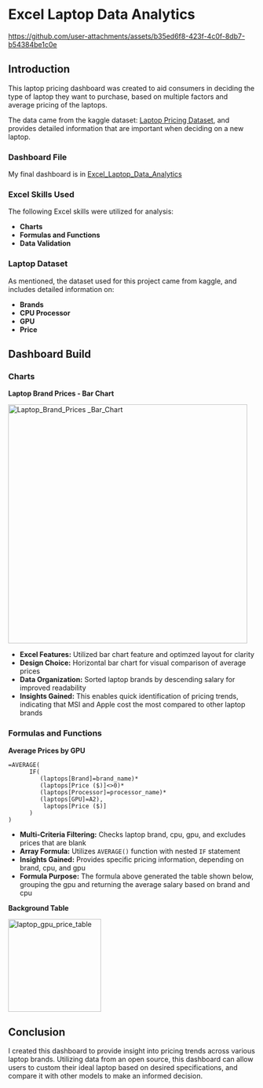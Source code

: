 # Excel Laptop Data Analytics

https://github.com/user-attachments/assets/b35ed6f8-423f-4c0f-8db7-b54384be1c0e

## Introduction
This laptop pricing dashboard was created to aid consumers in deciding the type of laptop they want to purchase, based on multiple factors and average pricing of the laptops.

The data came from the kaggle dataset: [Laptop Pricing Dataset](https://www.kaggle.com/datasets/asinow/laptop-price-dataset), and provides detailed information that are important when deciding on a new laptop.

### Dashboard File

My final dashboard is in [Excel_Laptop_Data_Analytics](Excel_Laptop_Data_Analytics)  

### Excel Skills Used

The following Excel skills were utilized for analysis:

- **Charts**
- **Formulas and Functions**
- **Data Validation**

### Laptop Dataset

As mentioned, the dataset used for this project came from kaggle, and includes detailed information on:

- **Brands**
- **CPU Processor**
- **GPU**
- **Price**

## Dashboard Build

### Charts  

**Laptop Brand Prices - Bar Chart** 

<img width="487" alt="Laptop_Brand_Prices _Bar_Chart" src="https://github.com/user-attachments/assets/7cde4c21-c31b-45f2-b1b7-075535dd47cd" />

- **Excel Features:** Utilized bar chart feature and optimzed layout for clarity
- **Design Choice:** Horizontal bar chart for visual comparison of average prices
- **Data Organization:** Sorted laptop brands by descending salary for improved readability
- **Insights Gained:** This enables quick identification of pricing trends, indicating that MSI and Apple cost the most compared to other laptop brands

### Formulas and Functions

**Average Prices by GPU**

```excel
=AVERAGE(
      IF(
         (laptops[Brand]=brand_name)*
         (laptops[Price ($)]<>0)*
         (laptops[Processor]=processor_name)*
         (laptops[GPU]=A2),
          laptops[Price ($)]
      )
)
```
- **Multi-Criteria Filtering:** Checks laptop brand, cpu, gpu, and excludes prices that are blank
- **Array Formula:** Utilizes ```AVERAGE()``` function with nested ```IF``` statement
- **Insights Gained:** Provides specific pricing information, depending on brand, cpu, and gpu
- **Formula Purpose:** The formula above generated the table shown below, grouping the gpu and returning the average salary based on brand and cpu

**Background Table**  

<img width="189" alt="laptop_gpu_price_table" src="https://github.com/user-attachments/assets/57bd7b96-0a07-4a00-9e3f-8efbbcdd80e4" />


## Conclusion

I created this dashboard to provide insight into pricing trends across various laptop brands. Utilizing data from an open source, this dashboard can allow users to custom their ideal laptop based on desired specifications, and compare it with other models to make an informed decision. 






